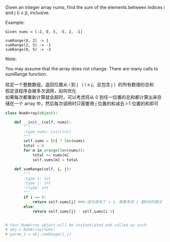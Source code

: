 Given an integer array nums, find the sum of the elements between indices i and j (i ≤ j), inclusive.

Example:
```
Given nums = [-2, 0, 3, -5, 2, -1]

sumRange(0, 2) -> 1
sumRange(2, 5) -> -1
sumRange(0, 5) -> -3
```
Note:

You may assume that the array does not change.
There are many calls to sumRange function.

给定一个整数数组，返回位置从 i 到 j （ i ≤ j，且包含 j ）的所有数值的总和  
假定该程序会被多次调用，如何优化  
如果每次都重新计算就会超时，可以考虑将从 0 到任一位置的总和都计算出来存储在一个 array 中，然后每次调用时只需要用 j 位置的和减去 i-1 位置的和即可
```python
class NumArray(object):

    def __init__(self, nums):
        """
        :type nums: List[int]
        """
        self.sums = [0] * len(nums)
        total = 0
        for m in xrange(len(nums)):
            total += nums[m]
            self.sums[m] = total

    def sumRange(self, i, j):
        """
        :type i: int
        :type j: int
        :rtype: int
        """
        if i == 0:
            return self.sums[j] ### 因为使用了 i-1，需要考虑 i 是0时的情况
        else:
            return self.sums[j] - self.sums[i-1]


# Your NumArray object will be instantiated and called as such:
# obj = NumArray(nums)
# param_1 = obj.sumRange(i,j)
```
